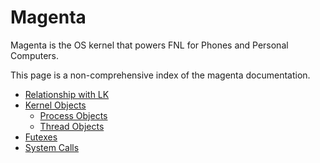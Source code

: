 # Magenta

Magenta is the OS kernel that powers FNL for Phones and
Personal Computers.

This page is a non-comprehensive index of the magenta documentation.

+ [Relationship with LK](mg_and_lk.md)
+ [Kernel Objects](kernel_objects.md)
    + [Process Objects](process_object.md)
    + [Thread Objects](thread_object.md)
+ [Futexes](futex.md)
+ [System Calls](syscalls.md)
